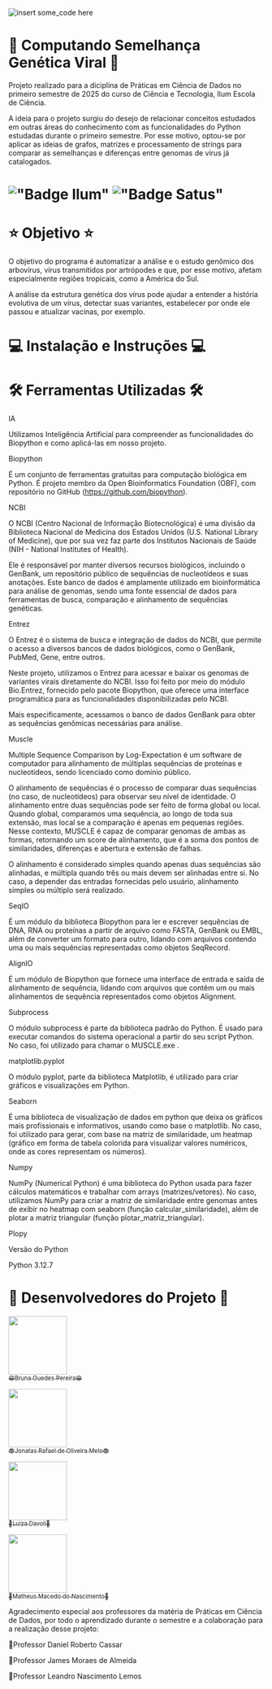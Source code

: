 ![insert some_code here](https://github.com/user-attachments/assets/33404899-7018-44c5-949e-37921559ec2f)

# 🧬 Computando Semelhança Genética Viral 🧬

Projeto realizado para a diciplina de Práticas em Ciência de Dados no primeiro semestre de 2025 do curso de Ciência e Tecnologia, Ilum Escola de Ciência.

A ideia para o projeto surgiu do desejo de relacionar conceitos estudados em outras áreas do conhecimento com as funcionalidades do Python estudadas durante o primeiro semestre. Por esse motivo, optou-se por aplicar as ideias de grafos, matrizes e processamento de strings para comparar as semelhanças e diferenças entre genomas de vírus já catalogados. 

# !["Badge Ilum"](https://img.shields.io/badge/Ilum%20-%20purple) !["Badge Satus"](https://img.shields.io/badge/Status%20-%20Em_Desenvolvimento%20-%20orange)

# ⭐ Objetivo ⭐

O objetivo do programa é automatizar a análise e o estudo genômico dos arbovírus, vírus transmitidos por artrópodes e que, por esse motivo, afetam especialmente regiões tropicais, como a América do Sul.

A análise da estrutura genética dos vírus pode ajudar a entender a história evolutiva de um vírus, detectar suas variantes, estabelecer por onde ele passou e atualizar vacinas, por exemplo.

# 💻 Instalação e Instruções 💻

# 🛠️ Ferramentas Utilizadas 🛠️

IA

Utilizamos Inteligência Artificial para compreender as funcionalidades do Biopython e como aplicá-las em nosso projeto.


Biopython

É um conjunto de ferramentas gratuitas para computação biológica em Python. É projeto membro da Open Bioinformatics Foundation (OBF), com repositório no GitHub (https://github.com/biopython).


NCBI

O NCBI (Centro Nacional de Informação Biotecnológica) é uma divisão da Biblioteca Nacional de Medicina dos Estados Unidos (U.S. National Library of Medicine), que por sua vez faz parte dos Institutos Nacionais de Saúde (NIH - National Institutes of Health).

Ele é responsável por manter diversos recursos biológicos, incluindo o GenBank, um repositório público de sequências de nucleotídeos e suas anotações. Este banco de dados é amplamente utilizado em bioinformática para análise de genomas, sendo uma fonte essencial de dados para ferramentas de busca, comparação e alinhamento de sequências genéticas.


Entrez

O Entrez é o sistema de busca e integração de dados do NCBI, que permite o acesso a diversos bancos de dados biológicos, como o GenBank, PubMed, Gene, entre outros.

Neste projeto, utilizamos o Entrez para acessar e baixar os genomas de variantes virais diretamente do NCBI. Isso foi feito por meio do módulo Bio.Entrez, fornecido pelo pacote Biopython, que oferece uma interface programática para as funcionalidades disponibilizadas pelo NCBI.

Mais especificamente, acessamos o banco de dados GenBank para obter as sequências genômicas necessárias para análise.


Muscle

Multiple Sequence Comparison by Log-Expectation é um software de computador para alinhamento de múltiplas sequências de proteínas e nucleotídeos, sendo licenciado como domínio público.

O alinhamento de sequências é o processo de comparar duas sequências (no caso, de nucleotídeos) para observar seu nível de identidade. O alinhamento
entre duas sequências pode ser feito de forma global ou local. Quando global, comparamos uma sequência, ao longo de toda sua extensão, mas local se a comparação é apenas em pequenas regiões. Nesse contexto, MUSCLE é capaz de comparar genomas de ambas as formas, retornando um score de alinhamento, que é a soma dos pontos de similaridades, diferenças e abertura e extensão de falhas.

O alinhamento é considerado simples quando apenas duas sequências são alinhadas, e múltipla quando três ou mais devem ser alinhadas entre si. No caso, a depender das entradas fornecidas pelo usuário, alinhamento simples ou múltiplo será realizado.

SeqIO

É um módulo da biblioteca Biopython para ler e escrever sequências de DNA, RNA ou proteínas a partir de arquivo como FASTA, GenBank ou EMBL, além de converter um formato para outro, lidando com arquivos contendo uma ou mais sequências representadas como objetos SeqRecord.


AlignIO

É um módulo de Biopython que fornece uma interface de entrada e saída de alinhamento de sequência, lidando com arquivos que contêm um ou mais alinhamentos de sequência representados como objetos Alignment.

Subprocess

O módulo subprocess é parte da biblioteca padrão do Python. É usado para executar comandos do sistema operacional a partir do seu script Python. No caso, foi utilizado para chamar o MUSCLE.exe .

matplotlib.pyplot

O módulo pyplot, parte da biblioteca Matplotlib, é utilizado para criar gráficos e visualizações em Python. 

Seaborn

É uma biblioteca de visualização de dados em python que deixa os gráficos mais profissionais e informativos, usando como base o matplotlib. No caso, foi utilizado para gerar, com base na matriz de similaridade, um heatmap (gráfico em forma de tabela colorida para visualizar valores numéricos, onde as cores representam os números).

Numpy

NumPy (Numerical Python) é uma biblioteca do Python usada para fazer cálculos matemáticos e trabalhar com arrays (matrizes/vetores). No caso, utilizamos NumPy para  criar a matriz de similaridade entre genomas antes de exibir no heatmap com seaborn (função calcular_similaridade), além de plotar a matriz triangular (função plotar_matriz_triangular).


Plopy

Versão do Python

Python 3.12.7





# 👥 Desenvolvedores do Projeto 👥

[<img loading="lazy" src="https://avatars.githubusercontent.com/u/106536784?v=4" width=115><br><sub>😄Bruna Guedes Pereira😄</sub>](https://github.com/Bruna-guedes09)

[<img loading="lazy" src="https://avatars.githubusercontent.com/u/173375194?v=4" width=115><br><sub>😎Jonatas Rafael de Oliveira Melo😎</sub>](https://github.com/jonatas727)

[<img loading="lazy" src="https://avatars.githubusercontent.com/u/195492158?v=4" width=115><br><sub>🍂Luiza Davoli🍂</sub>](https://github.com/Luiza160)

[<img loading="lazy" src="https://avatars.githubusercontent.com/u/88594280?v=4" width=115><br><sub>🐳Matheus Macedo do Nascimento🐳</sub>](https://github.com/matheusMNa)

Agradecimento especial aos professores da matéria de Práticas em Ciência de Dados, por todo o aprendizado durante o semestre e a colaboração para a realização desse projeto:

📍Professor Daniel Roberto Cassar

📍Professor James Moraes de Almeida

📍Professor Leandro Nascimento Lemos
